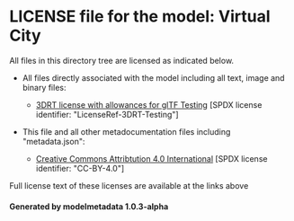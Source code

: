 # LICENSE file for the model: Virtual City

All files in this directory tree are licensed as indicated below.

* All files directly associated with the model including all text, image and binary files:

  * [3DRT license with allowances for glTF Testing]("") [SPDX license identifier: "LicenseRef-3DRT-Testing"]

* This file and all other metadocumentation files including "metadata.json":

  * [Creative Commons Attribtution 4.0 International]("https://creativecommons.org/licenses/by/4.0/legalcode") [SPDX license identifier: "CC-BY-4.0"]

Full license text of these licenses are available at the links above

#### Generated by modelmetadata 1.0.3-alpha